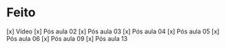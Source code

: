 # Feito
[x] Vídeo
[x] Pós aula 02
[x] Pós aula 03
[x] Pós aula 04
[x] Pós aula 05
[x] Pós aula 06
[x] Pós aula 09
[x] Pós aula 13